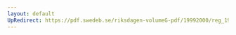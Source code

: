 ```yaml
---
layout: default
UpRedirect: https://pdf.swedeb.se/riksdagen-volumeG-pdf/19992000/reg_19992000/reg_19992000_0461.pdf
---
```

